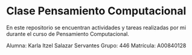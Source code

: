 # Clase Pensamiento Computacional
En este repositorio se encuentran actividades y tareas realizadas por mi durante el curso de Pensamiento Computacional.

Alumna: Karla Itzel Salazar Servantes
Grupo: 446
Matrícula: A00840128
